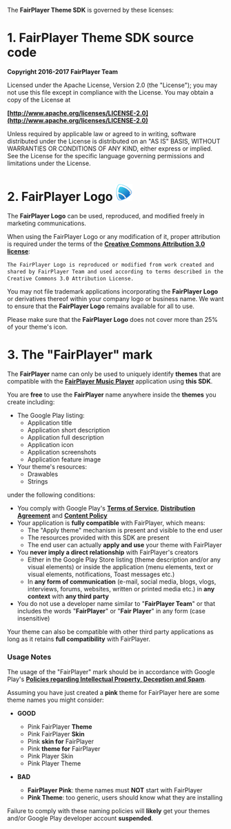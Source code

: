 The **FairPlayer Theme SDK** is governed by these licenses:

# 1. FairPlayer Theme SDK source code
**Copyright 2016-2017 FairPlayer Team**

Licensed under the Apache License, Version 2.0 (the "License");
you may not use this file except in compliance with the License.
You may obtain a copy of the License at

**[http://www.apache.org/licenses/LICENSE-2.0](http://www.apache.org/licenses/LICENSE-2.0)**

Unless required by applicable law or agreed to in writing, software
distributed under the License is distributed on an "AS IS" BASIS,
WITHOUT WARRANTIES OR CONDITIONS OF ANY KIND, either express or implied.
See the License for the specific language governing permissions and
limitations under the License.

# 2. FairPlayer Logo <img src="https://github.com/FairPlayerTeam/FairPlayer-SDK/raw/master/fairplayer-logo.png" width="40">
The **FairPlayer Logo** can be used, reproduced, and modified freely in marketing communications.

When using the FairPlayer Logo or any modification of it, proper attribution is required under the terms of the **[Creative Commons Attribution 3.0 license](http://creativecommons.org/licenses/by/3.0/)**:

    The FairPlayer Logo is reproduced or modified from work created and shared by FairPlayer Team and used according to terms described in the Creative Commons 3.0 Attribution License.

You may not file trademark applications incorporating the **FairPlayer Logo** or derivatives thereof within your company logo or business name. We want to ensure that the **FairPlayer Logo** remains available for all to use.

Please make sure that the **FairPlayer Logo** does not cover more than 25% of your theme's icon.

# 3. The "FairPlayer" mark

The **FairPlayer** name can only be used to uniquely identify **themes** that are compatible with the **[FairPlayer Music Player](https://play.google.com/store/apps/details?id=com.fairplayer)** application using **this SDK**.

You are **free** to use the **FairPlayer** name anywhere inside the **themes** you create including:

  - The Google Play listing:
    - Application title
    - Application short description
    - Application full description
    - Application icon
    - Application screenshots
    - Application feature image
  - Your theme's resources:
    - Drawables
    - Strings

under the following conditions:

  - You comply with Google Play's **[Terms of Service](http://play.google.com/intl/en_us/about/play-terms.html)**, **[Distribution Agreement](http://play.google.com/about/developer-distribution-agreement.html)** and **[Content Policy](https://play.google.com/about/developer-content-policy/)**
  - Your application is **fully compatible** with FairPlayer, which means:
    - The "Apply theme" mechanism is present and visible to the end user
    - The resources provided with this SDK are present
    - The end user can actually **apply and use** your theme with FairPlayer
  - You **never imply a direct relationship** with FairPlayer's creators
    - Either in the Google Play Store listing (theme description and/or any visual elements) or inside the application (menu elements, text or visual elements, notifications, Toast messages etc.)
    - In **any form of communication** (e-mail, social media, blogs, vlogs, interviews, forums, websites, written or printed media etc.) in **any context** with **any third party**
  - You do not use a developer name similar to "**FairPlayer Team**" or that includes the words "**FairPlayer**" or "**Fair Player**" in any form (case insensitive)

Your theme can also be compatible with other third party applications as long as it retains **full compatibility** with FairPlayer.

### Usage Notes

The usage of the "FairPlayer" mark should be in accordance with Google Play's **[Policies regarding Intellectual Property, Deception and Spam](https://play.google.com/about/ip-deception-spam/impersonation-ip/)**.

Assuming you have just created a **pink** theme for FairPlayer here are some theme names you might consider:

  - **GOOD**
    - Pink FairPlayer **Theme**
    - Pink FairPlayer **Skin**
    - Pink **skin for** FairPlayer
    - Pink **theme for** FairPlayer
    - Pink Player Skin
    - Pink Player Theme

  - **BAD**
    - **FairPlayer Pink**: theme names must **NOT** start with FairPlayer
    - **Pink Theme**: too generic, users should know what they are installing

Failure to comply with these naming policies will **likely** get your themes and/or Google Play developer account **suspended**.